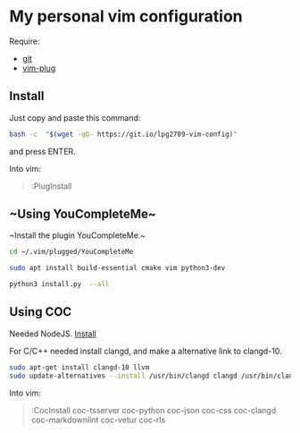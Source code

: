 # My personal vim configuration

Require:
- [git](https://git-scm.com/download/linux)
- [vim-plug](https://github.com/junegunn/vim-plug)

## Install

Just copy and paste this command:

```sh
bash -c  "$(wget -qO- https://git.io/lpg2709-vim-config)"
```
and press ENTER.

Into vim:

> :PlugInstall

## ~Using YouCompleteMe~

~Install the plugin YouCompleteMe.~

```sh
cd ~/.vim/plugged/YouCompleteMe

sudo apt install build-essential cmake vim python3-dev

python3 install.py  --all
```

## Using COC

Needed NodeJS. [Install](https://github.com/nvm-sh/nvm)

For C/C++ needed install clangd, and make a alternative link to clangd-10.

```sh
sudo apt-get install clangd-10 llvm
sudo update-alternatives --install /usr/bin/clangd clangd /usr/bin/clangd-10 100
```

Into vim:
> :CocInstall coc-tsserver coc-python coc-json coc-css coc-clangd coc-markdownlint coc-vetur coc-rls


